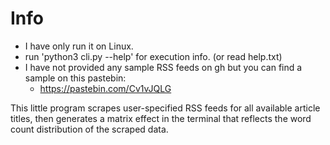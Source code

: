 # Info
- I have only run it on Linux.
- run 'python3 cli.py --help' for execution info. (or read help.txt)
- I have not provided any sample RSS feeds on gh but you can find a sample on this pastebin:
    - https://pastebin.com/Cv1vJQLG
    
This little program scrapes user-specified RSS feeds for all available article titles, then generates a matrix effect in the terminal that reflects the word count distribution of the scraped data.
